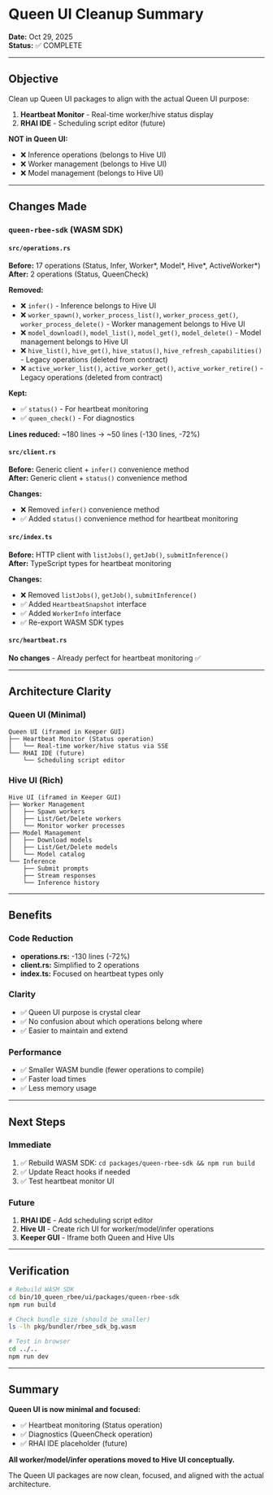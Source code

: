 # Queen UI Cleanup Summary

**Date:** Oct 29, 2025  
**Status:** ✅ COMPLETE

---

## Objective

Clean up Queen UI packages to align with the actual Queen UI purpose:
1. **Heartbeat Monitor** - Real-time worker/hive status display
2. **RHAI IDE** - Scheduling script editor (future)

**NOT in Queen UI:**
- ❌ Inference operations (belongs to Hive UI)
- ❌ Worker management (belongs to Hive UI)
- ❌ Model management (belongs to Hive UI)

---

## Changes Made

### `queen-rbee-sdk` (WASM SDK)

#### `src/operations.rs`
**Before:** 17 operations (Status, Infer, Worker*, Model*, Hive*, ActiveWorker*)  
**After:** 2 operations (Status, QueenCheck)

**Removed:**
- ❌ `infer()` - Inference belongs to Hive UI
- ❌ `worker_spawn()`, `worker_process_list()`, `worker_process_get()`, `worker_process_delete()` - Worker management belongs to Hive UI
- ❌ `model_download()`, `model_list()`, `model_get()`, `model_delete()` - Model management belongs to Hive UI
- ❌ `hive_list()`, `hive_get()`, `hive_status()`, `hive_refresh_capabilities()` - Legacy operations (deleted from contract)
- ❌ `active_worker_list()`, `active_worker_get()`, `active_worker_retire()` - Legacy operations (deleted from contract)

**Kept:**
- ✅ `status()` - For heartbeat monitoring
- ✅ `queen_check()` - For diagnostics

**Lines reduced:** ~180 lines → ~50 lines (-130 lines, -72%)

#### `src/client.rs`
**Before:** Generic client + `infer()` convenience method  
**After:** Generic client + `status()` convenience method

**Changes:**
- ❌ Removed `infer()` convenience method
- ✅ Added `status()` convenience method for heartbeat monitoring

#### `src/index.ts`
**Before:** HTTP client with `listJobs()`, `getJob()`, `submitInference()`  
**After:** TypeScript types for heartbeat monitoring

**Changes:**
- ❌ Removed `listJobs()`, `getJob()`, `submitInference()`
- ✅ Added `HeartbeatSnapshot` interface
- ✅ Added `WorkerInfo` interface
- ✅ Re-export WASM SDK types

#### `src/heartbeat.rs`
**No changes** - Already perfect for heartbeat monitoring ✅

---

## Architecture Clarity

### Queen UI (Minimal)
```
Queen UI (iframed in Keeper GUI)
├── Heartbeat Monitor (Status operation)
│   └── Real-time worker/hive status via SSE
└── RHAI IDE (future)
    └── Scheduling script editor
```

### Hive UI (Rich)
```
Hive UI (iframed in Keeper GUI)
├── Worker Management
│   ├── Spawn workers
│   ├── List/Get/Delete workers
│   └── Monitor worker processes
├── Model Management
│   ├── Download models
│   ├── List/Get/Delete models
│   └── Model catalog
└── Inference
    ├── Submit prompts
    ├── Stream responses
    └── Inference history
```

---

## Benefits

### Code Reduction
- **operations.rs:** -130 lines (-72%)
- **client.rs:** Simplified to 2 operations
- **index.ts:** Focused on heartbeat types only

### Clarity
- ✅ Queen UI purpose is crystal clear
- ✅ No confusion about which operations belong where
- ✅ Easier to maintain and extend

### Performance
- ✅ Smaller WASM bundle (fewer operations to compile)
- ✅ Faster load times
- ✅ Less memory usage

---

## Next Steps

### Immediate
1. ✅ Rebuild WASM SDK: `cd packages/queen-rbee-sdk && npm run build`
2. ✅ Update React hooks if needed
3. ✅ Test heartbeat monitor UI

### Future
1. **RHAI IDE** - Add scheduling script editor
2. **Hive UI** - Create rich UI for worker/model/infer operations
3. **Keeper GUI** - Iframe both Queen and Hive UIs

---

## Verification

```bash
# Rebuild WASM SDK
cd bin/10_queen_rbee/ui/packages/queen-rbee-sdk
npm run build

# Check bundle size (should be smaller)
ls -lh pkg/bundler/rbee_sdk_bg.wasm

# Test in browser
cd ../..
npm run dev
```

---

## Summary

**Queen UI is now minimal and focused:**
- ✅ Heartbeat monitoring (Status operation)
- ✅ Diagnostics (QueenCheck operation)
- ✅ RHAI IDE placeholder (future)

**All worker/model/infer operations moved to Hive UI conceptually.**

The Queen UI packages are now clean, focused, and aligned with the actual architecture.
